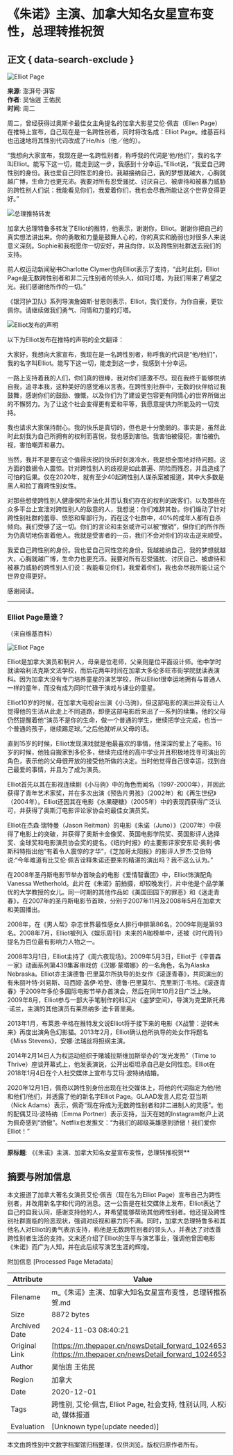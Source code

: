 # 《朱诺》主演、加拿大知名女星宣布变性，总理转推祝贺

## 正文 { data-search-exclude }


![Elliot Page](https://image.thepaper.cn/publish/interaction/image/3/970/587.jpg)

**来源**: 澎湃号·湃客  
**作者**: 吴怡逍 王佑民  
**时间**: 周二  

周二，曾经获得过奥斯卡最佳女主角提名的加拿大影星艾伦·佩吉（Ellen Page）在推特上宣布，自己现在是一名跨性别者，同时将改名成：Elliot Page。维基百科也迅速地将其性别代词改成了He/his（他／他的）。

“我想向大家宣布，我现在是一名跨性别者，称呼我的代词是‘他/他们’，我的名字叫Elliot。能写下这一切，能走到这一步，我感到十分幸运。”Elliot说，“我爱自己跨性别的身份。我也爱自己同性恋的身份。我越接纳自己，我的梦想就越大，心胸就越广博，生命力也更充沛。我要对所有忍受骚扰、讨厌自己、被虐待和被暴力威胁的跨性别人们说：我能看见你们，我爱着你们，我也会尽我所能让这个世界变得更好。”

![总理推特转发](https://imagepphcloud.thepaper.cn/pph/image/102/15/222.jpg)

加拿大总理特鲁多转发了Elliot的推特，他表示，谢谢你，Elliot。谢谢你把自己的真实想法讲出来。你的勇敢和力量是鼓舞人心的，你的真实和脆弱也对很多人来说意义深刻。Sophie和我祝愿你一切安好，并且向你，以及跨性别社群送去我们的支持。

前人权运动新闻秘书Charlotte Clymer也向Elliot表示了支持，“此时此刻，Elliot Page是无数跨性别者和非二元性别者的领头人，如同灯塔，为我们带来了希望之光。我们感谢他所作的一切。”

《银河护卫队》系列导演詹姆斯·甘恩则表示，Elliot，我们爱你，为你自豪，更钦佩你。请继续做我们勇气、同情和力量的灯塔。

![Elliot发布的声明](https://imagepphcloud.thepaper.cn/pph/image/102/15/223.jpg)

以下为Elliot发布在推特的声明的全文翻译：

大家好，我想向大家宣布，我现在是一名跨性别者，称呼我的代词是“他/他们”，我的名字叫Elliot。能写下这一切，能走到这一步，我感到十分幸运。

一路上支持着我的人们，你们真的很棒，我对你们感激不尽。现在我终于能够悦纳自我，追寻本我，这种美好的感觉难以言表。在跨性别社群中，无数的伙伴给过我鼓舞，感谢你们的鼓励、慷慨，以及你们为了建设更包容更有同情心的世界所做出的不懈努力。为了让这个社会变得更有爱和平等，我愿意提供力所能及的一切支持。

我也请求大家保持耐心。我的快乐是真切的，但也是十分脆弱的。事实是，虽然此时此刻我为自己所拥有的权利而喜悦，我也感到害怕。我害怕被侵犯，害怕被仇视，害怕嘲弄和暴力。

当然，我并不是要在这个值得庆祝的快乐时刻泼冷水，我是想全面地对待问题。这方面的数据令人震惊。针对跨性别人的歧视是如此普遍、阴险而残忍，并且造成了可怕的后果。仅在2020年，就有至少40起跨性别人谋杀案被报道，其中大多数是黑人和拉丁裔跨性别女性。

对那些想使跨性别人健康保险非法化并否认我们存在的权利的政客们，以及那些在众多平台上宣泄对跨性别人的敌意的人，我想说：你们难辞其咎。你们煽动了针对跨性别社群的羞辱、愤怒和卑鄙行为，而在这个社群中，40%的成年人都有自杀倾向。我们受够了这一切。你们的言论和主张或许可以被“撤销”，但你们的所作所为仍真切地伤害着他人。我就是受害者的一员，我们不会对你们的攻击逆来顺受。

我爱自己跨性别的身份。我也爱自己同性恋的身份。我越接纳自己，我的梦想就越大，心胸就越广博，生命力也更充沛。我要对所有忍受骚扰、讨厌自己、被虐待和被暴力威胁的跨性别人们说：我能看见你们，我爱着你们，我也会尽我所能让这个世界变得更好。

感谢阅读。

---

### Elliot Page是谁？

（来自维基百科）

![Elliot Page](https://imagepphcloud.thepaper.cn/pph/image/102/15/224.jpg)

Elliot是加拿大演员和制片人，母亲是位老师，父亲则是位平面设计师。他中学时就读哈利法克斯文法学校，而后花两年时间在加拿大多伦多旺市街学院就读表演科。因为加拿大没有专门培养童星的演艺学校，所以Elliot很幸运地拥有与普通人一样的童年，而没有成为同时忙碌于演戏与课业的童星。

Elliot10岁的时候，在加拿大电视台出演《小马驹》，但这部电影的演出并没有让人觉得他的生活从此走上不同道路，即便这部电影后来出了一系列的续集，他的父母仍然提醒着他“演员不是你的生命，做一个普通的学生，继续把学业完成，也当一个普通的孩子，继续踢足球。”之后他就听从父母的话。

直到15岁的时候，Elliot发现演戏就是他最喜欢的事情，他深深的爱上了电影。16岁的时候，他独自搬家到多伦多，继续完成他的高中学业并且积极地找寻可演出的角色，表示他的父母很开放的接受他所做的决定。当时他觉得自己很幸运，找到自己最爱的事情，并且为了成为演员。

Elliot首先以其在影视连续剧《小马驹》中的角色而闻名（1997-2000年），并因此获得了青年艺术家奖，并在多次出演《预告片男孩》（2002年）和《再生世纪》（2004年）。Elliot还因其在电影《水果硬糖》（2005年）中的表现而获得广泛认可，并获得了奥斯汀电影评论家协会的最佳女演员奖。

Elliot在杰森·瑞特曼（Jason Reitman）的电影《朱诺（Juno）》（2007年）中获得了电影上的突破，并获得了奥斯卡金像奖、英国电影学院奖、英国影评人选择奖、金球奖和电影演员协会奖的提名。《纽约时报》的主要影评家安东尼·奥利·佛斯科特指出他“有着令人震惊的才华”，《芝加哥太阳报》的影评人罗杰·艾伯特说:“今年难道有比艾伦·佩吉诠释朱诺还要来的精湛的演出吗？我不这么认为。”

在2008年圣丹斯电影节举办首映会的电影《爱情智囊团》中，Elliot饰演配角Vanessa Wetherhold。此片在《朱诺》前拍摄，却较晚发行，片中他是个品学兼优的大学教授的女儿。同一时期的其他作品如《美国田园下的罪恶》和《迷走青春》，在2007年的圣丹斯电影节首映，分别于2007年11月及2008年5月在加拿大和美国播出。

2008年，在《男人帮》杂志世界最性感女人排行中排第86名，2009年则是第93名。2008年7月，Elliot被列入《娱乐周刊》未来的A咖榜单中，还被《时代周刊》提名为百位最有影响力人物之一。

2008年3月1日，Elliot主持了《周六夜现场》。2009年5月3日，Elliot于《辛普森一家》动画系列第439集客串戏仿《汉娜·蒙塔娜》的一名角色，名为Alaska Nebraska。Elliot亦主演德鲁·巴里莫尔所执导的处女作《滚逐青春》，共同演出的有朱丽叶特·刘易斯、马西娅·盖伊·哈登、德鲁·巴里莫尔、克里斯汀·韦格。《滚逐青春》于2009年多伦多国际电影节举办首演会，然后在同年10月2日广泛上映。2009年8月，Elliot参与一部大手笔制作的科幻片《盗梦空间》，导演为克里斯托弗·诺兰，主演的其他演员有莱昂纳多·迪卡普里奥。

2013年1月，布莱恩·辛格在推特发文说Elliot将于接下来的电影《X战警：逆转未来》再度出演角色幻影猫。2013年2月，Elliot确认他所执导的处女作将题名《Miss Stevens》，安娜·法瑞丝将担纲主演。

2014年2月14日人为权运动组织于赌城拉斯维加斯举办的“发光发热”（Time to Thrive）座谈开幕式上，他发表演说，公开出柜坦承自己是女同性恋。Elliot在2018年1月4日在个人社交媒体上宣布与艾玛·波特纳结婚。

2020年12月1日，佩奇以跨性别身份出现在社交媒体上，将他的代词指定为他/他和他们/他们，并透露了他的新名字Elliot Page。GLAAD发言人尼克·亚当斯（Nick Adams）表示，佩奇“现在将成为无数跨性别者和非二进制人的灵感”。他的配偶艾玛·波特纳（Emma Portner）表示支持，当天在她的Instagram帐户上说为佩奇感到“骄傲”。Netflix也发推文：“为我们的超级英雄感到骄傲！我们爱你Elliot！”

---

**原标题**: 《《朱诺》主演、加拿大知名女星宣布变性，总理转推祝贺**

## 摘要与附加信息

<!-- tcd_abstract -->
本文报道了加拿大著名女演员艾伦·佩吉（现在名为Elliot Page）宣布自己为跨性别者，并改用新名字和代词的消息。这一公告是在社交媒体上发布，Elliot表达了自己的自我认同，感谢支持他的人，并希望能够帮助其他跨性别者。他还提及跨性别社群面临的险恶现状，强调对歧视和暴力的不满。同时，加拿大总理特鲁多和其他名人对Elliot的勇气表示支持，称他是无数跨性别者的领头人，并表达了对改善跨性别者生活的支持。文末还介绍了Elliot的生平与演艺事业，强调他曾因电影《朱诺》而广为人知，并在此后续写演艺生涯的辉煌。
<!-- tcd_abstract_end -->

附加信息 [Processed Page Metadata]

| Attribute       | Value                                  |
|-----------------|----------------------------------------|
| Filename        | m_《朱诺》主演、加拿大知名女星宣布变性，总理转推祝贺.md                             |
| Size            | 8872 bytes                           |
| Archived Date   | 2024-11-03 08:40:21                             |
| Original Link   | [https://m.thepaper.cn/newsDetail_forward_10246535](https://m.thepaper.cn/newsDetail_forward_10246535)                       |
| Author          | 吴怡逍 王佑民                               |
| Region          | 加拿大                               |
| Date            | 2020-12-01                                 |
| Tags            | 跨性别, 艾伦·佩吉, Elliot Page, 社会支持, 性别认同, 人权运动, 媒体报道                                 |
| Evaluation            | [Unknown type(update needed)]                                 |
<!-- tcd_table_end -->

本文由跨性别中文数字档案馆归档整理，仅供浏览。版权归原作者所有。
